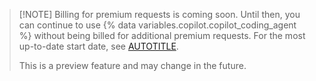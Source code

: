 >[!NOTE] Billing for premium requests is coming soon. Until then, you can continue to use {% data variables.copilot.copilot_coding_agent %} without being billed for additional premium requests. For the most up-to-date start date, see [AUTOTITLE](/copilot/managing-copilot/monitoring-usage-and-entitlements/about-premium-requests).
>
> This is a preview feature and may change in the future.
